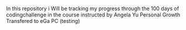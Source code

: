 In this repository i Will be tracking my progress through the 100 days of codingchallenge in the course instructed by Angela Yu
Personal Growth
Transfered to eGa PC (testing)
